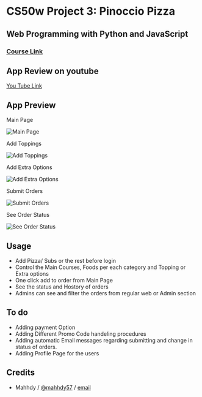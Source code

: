 # CS50w Project 3: Pinoccio Pizza


## Web Programming with Python and JavaScript

### [Course Link](https://courses.edx.org/courses/course-v1:HarvardX+CS50W+Web/course/)


## App Review on youtube

[You Tube Link](https://www.youtube.com/watch?v=naYmODkRlJA)

## App Preview

Main Page

![Main Page](https://imgur.com/kW2GFyG.png)

Add Toppings

![Add Toppings](https://imgur.com/ETAqQqi.png)

Add Extra Options

![Add Extra Options](https://imgur.com/egtUQQP.png)

Submit Orders

![Submit Orders](https://imgur.com/16tLPpB.png)

See Order Status

![See Order Status](https://imgur.com/xwuN9zx.png)

## Usage

* Add Pizza/ Subs or the rest before login
* Control the Main Courses, Foods per each category and Topping or Extra options
* One click add to order from Main Page
* See the status and Hostory of orders
* Admins can see and filter the orders from regular web or Admin section

## To do

* Adding payment Option
* Adding Different Promo Code handeling procedures
* Adding automatic Email messages regarding submitting and change in status of orders.
* Adding Profile Page for the users

## Credits

* Mahhdy / [@mahhdy57](https://twitter.com/mahhdy57) / [email](mahhdy@gmail.com)
